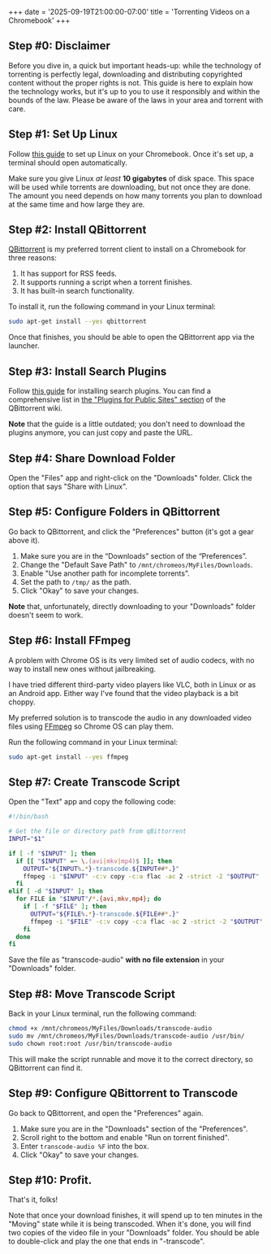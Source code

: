 +++
date = '2025-09-19T21:00:00-07:00'
title = 'Torrenting Videos on a Chromebook'
+++

## Step #0: Disclaimer

Before you dive in, a quick but important heads-up: while the technology of torrenting is perfectly legal, downloading and distributing copyrighted content without the proper rights is not. This guide is here to explain how the technology works, but it's up to you to use it responsibly and within the bounds of the law. Please be aware of the laws in your area and torrent with care.

## Step #1: Set Up Linux

Follow [this guide](https://support.google.com/chromebook/answer/9145439?hl=en) to set up Linux on your Chromebook. Once it's set up, a terminal should open automatically.

Make sure you give Linux *at least* **10 gigabytes** of disk space. This space will be used while torrents are downloading, but not once they are done. The amount you need depends on how many torrents you plan to download at the same time and how large they are.

## Step #2: Install QBittorrent

[QBittorrent](https://www.qbittorrent.org/) is my preferred torrent client to install on a Chromebook for three reasons:

1) It has support for RSS feeds.
2) It supports running a script when a torrent finishes.
3) It has built-in search functionality.

To install it, run the following command in your Linux terminal:

```bash
sudo apt-get install --yes qbittorrent
```

Once that finishes, you should be able to open the QBittorrent app via the launcher.

## Step #3: Install Search Plugins

Follow [this guide](https://github.com/qbittorrent/search-plugins/wiki/Install-search-plugins) for installing search plugins. You can find a comprehensive list in [the "Plugins for Public Sites" section](https://github.com/qbittorrent/search-plugins/wiki/Unofficial-search-plugins#plugins-for-public-sites) of the QBittorrent wiki.

**Note** that the guide is a little outdated; you don't need to download the plugins anymore, you can just copy and paste the URL.

## Step #4: Share Download Folder

Open the "Files" app and right-click on the "Downloads" folder. Click the option that says "Share with Linux".

## Step #5: Configure Folders in QBittorrent

Go back to QBittorrent, and click the "Preferences" button (it's got a gear above it).

1) Make sure you are in the “Downloads” section of the “Preferences”.
2) Change the "Default Save Path" to `/mnt/chromeos/MyFiles/Downloads`.
3) Enable "Use another path for incomplete torrents".
4) Set the path to `/tmp/` as the path.
5) Click "Okay" to save your changes.

**Note** that, unfortunately, directly downloading to your "Downloads" folder doesn't seem to work.

## Step #6: Install FFmpeg

A problem with Chrome OS is its very limited set of audio codecs, with no way to install new ones without jailbreaking.

I have tried different third-party video players like VLC, both in Linux or as an Android app. Either way I've found that the video playback is a bit choppy.

My preferred solution is to transcode the audio in any downloaded video files using [FFmpeg](https://ffmpeg.org/) so Chrome OS can play them.

Run the following command in your Linux terminal:

```bash
sudo apt-get install --yes ffmpeg
```

## Step #7: Create Transcode Script

Open the "Text" app and copy the following code:

```bash
#!/bin/bash

# Get the file or directory path from qBittorrent
INPUT="$1"

if [ -f "$INPUT" ]; then
  if [[ "$INPUT" =~ \.(avi|mkv|mp4)$ ]]; then
    OUTPUT="${INPUT%.*}-transcode.${INPUT##*.}"
    ffmpeg -i "$INPUT" -c:v copy -c:a flac -ac 2 -strict -2 "$OUTPUT"
  fi
elif [ -d "$INPUT" ]; then
  for FILE in "$INPUT"/*.{avi,mkv,mp4}; do
    if [ -f "$FILE" ]; then
      OUTPUT="${FILE%.*}-transcode.${FILE##*.}"
      ffmpeg -i "$FILE" -c:v copy -c:a flac -ac 2 -strict -2 "$OUTPUT"
    fi
  done
fi
```

Save the file as "transcode-audio" **with no file extension** in your "Downloads" folder.

## Step #8: Move Transcode Script

Back in your Linux terminal, run the following command:

```bash
chmod +x /mnt/chromeos/MyFiles/Downloads/transcode-audio
sudo mv /mnt/chromeos/MyFiles/Downloads/transcode-audio /usr/bin/
sudo chown root:root /usr/bin/transcode-audio
```

This will make the script runnable and move it to the correct directory, so QBittorrent can find it.

## Step #9: Configure QBittorrent to Transcode

Go back to QBittorrent, and open the "Preferences" again.

1) Make sure you are in the "Downloads" section of the "Preferences".
2) Scroll right to the bottom and enable "Run on torrent finished".
3) Enter `transcode-audio %F` into the box.
4) Click "Okay" to save your changes.

## Step #10: Profit.

That's it, folks!

Note that once your download finishes, it will spend up to ten minutes in the "Moving" state while it is being transcoded. When it's done, you will find two copies of the video file in your "Downloads" folder. You should be able to double-click and play the one that ends in "-transcode".